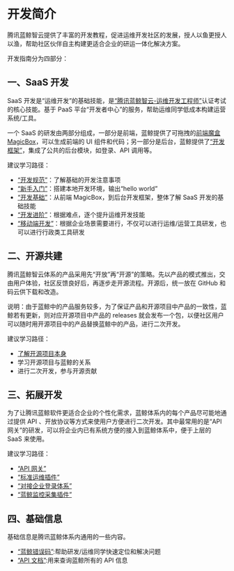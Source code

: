 # 开发简介

腾讯蓝鲸智云提供了丰富的开发教程，促进运维开发社区的发展，授人以鱼更授人以渔，帮助社区伙伴自主构建更适合企业的研运一体化解决方案。

开发指南分为四部分：

## 一、SaaS 开发

SaaS 开发是“运维开发”的基础技能，是[“腾讯蓝鲸智云-运维开发工程师”](https://bk.tencent.com/training_exam/)认证考试的核心技能。基于 PaaS 平台“开发者中心”的服务，帮助运维同学低成本构建运营系统/工具。

一个 SaaS 的研发由两部分组成，一部分是前端，蓝鲸提供了可拖拽的[前端魔盒 MagicBox](https://magicbox.bk.tencent.com/)，可以生成前端的 UI 组件和代码；另一部分是后台，蓝鲸提供了[“开发框架”](../SaaS开发/开发基础/framework2.md)，集成了公共的后台模块，如登录、API 调用等。

建议学习路径：
-  [“开发规范”](../开发规范/前端开发规范/README.md)：了解基础的开发注意事项
-  [“新手入门”](../SaaS开发/新手入门/macOS.md)：搭建本地开发环境，输出“hello world”
-  [“开发基础”](../SaaS开发/开发基础/README.md)：从前端 MagicBox，到后台开发框架，整体了解 SaaS 开发的基础技能
-  [“开发进阶”](../SaaS开发/开发进阶/python_framework_advanced_usage.md)：根据难点，逐个提升运维开发技能
-  [“移动端开发”](../SaaS开发/移动端开发/Mobile_development.md)：根据企业场景需要进行，不仅可以进行运维/运营工具研发，也可以进行行政类工具研发

## 二、开源共建

腾讯蓝鲸智云体系的产品采用先“开放”再“开源”的策略。先以产品的模式推出，交由用户体验，社区反馈良好后，再逐步走开源流程。开源后，统一放在 GitHub 和码云供下载和改造。

说明：由于蓝鲸中的产品服务较多，为了保证产品和开源项目中产品的一致性，蓝鲸若有更新，则对应开源项目中产品的 releases 就会发布一个包，以便社区用户可以随时用开源项目中的产品替换蓝鲸中的产品，进行二次开发。

建议学习路径：
- [了解开源项目本身](../开源共建/README.md)
- 学习开源项目与蓝鲸的关系
- 进行二次开发，参与开源贡献

## 三、拓展开发

为了让腾讯蓝鲸软件更适合企业的个性化需求，蓝鲸体系内的每个产品尽可能地通过提供 API 、开放协议等方式来使用户方便进行二次开发。其中最常用的是“API 网关”的研发，可以将企业内已有系统方便的接入到蓝鲸体系中，便于上层的 SaaS 来使用。

建议学习路径：
- [“API 网关”](../扩展开发/API网关/README.md)
- [“标准运维插件”](../扩展开发/sops.md)
- [“对接企业登录体系”](../扩展开发/对接企业登录体系/flow_chart.md)
- [“蓝鲸监控采集插件”](../扩展开发/monitor.md)

## 四、基础信息

基础信息是腾讯蓝鲸体系内通用的一些内容。
- [“蓝鲸错误码”](../蓝鲸错误码/README.md):帮助研发/运维同学快速定位和解决问题
- [“API 文档”](../../API文档/README.md):用来查询蓝鲸所有的 API 信息
